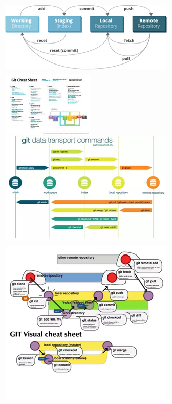 ![](/assets/GitHub-cheat-sheet-graphic-v1.jpg)

![](/assets/images.jpg)
![](/assets/main-qimg-0eecee8a7ee46aae0443e8e071582f00.png)


![](/assets/git_cheatsheet_1.png)


